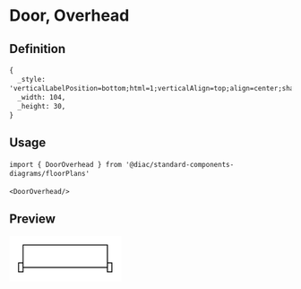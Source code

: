 # Door, Overhead

## Definition

```
{
  _style: 'verticalLabelPosition=bottom;html=1;verticalAlign=top;align=center;shape=mxgraph.floorplan.doorOverhead;',
  _width: 104,
  _height: 30,
}
```

## Usage

```
import { DoorOverhead } from '@diac/standard-components-diagrams/floorPlans'

<DoorOverhead/>
```

## Preview

<img src="./door-overhead.png" width="200"/>

